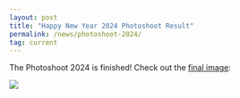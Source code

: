 ```yaml
---
layout: post
title: "Happy New Year 2024 Photoshoot Result"
permalink: /news/photoshoot-2024/
tag: current
---
```

The Photoshoot 2024 is finished! Check out the [final image](/newyear2024/):

[<img class="demo" src="/newyear2024.jpg" />](/newyear2024/)
